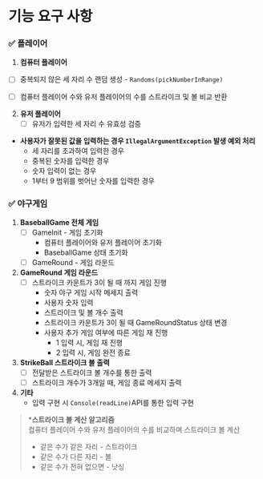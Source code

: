 # 기능 요구 사항

### ✅ **플레이어**

1. **컴퓨터 플레이어**
  - [ ] 중복되지 않은 세 자리 수 랜덤 생성 - `Randoms(pickNumberInRange)`
  - [ ] 컴퓨터 플레이어 수와 유저 플레이어의 수를 스트라이크 및 볼 비교 반환
    

2. **유저 플레이어**
   - [ ] 유저가 입력한 세 자리 수 유효성 검증

  - **사용자가 잘못된 값을 입력하는 경우 `IllegalArgumentException` 발생 예외 처리**
    - 세 자리를 초과하여 입력한 경우
    - 중복된 숫자를 입력한 경우
    - 숫자 입력이 없는 경우
    - 1부터 9 범위를 벗어난 숫자를 입력한 경우


### ✅ **야구게임**
1. **BaseballGame 전체 게임**
    - [ ] GameInit - 게임 초기화  
      - 컴퓨터 플레이어와 유저 플레이어 초기화
      - BaseballGame 상태 초기화
    - [ ] GameRound - 게임 라운드

2. **GameRound 게임 라운드**
   - [ ] 스트라이크 카운트가 3이 될 때 까지 게임 진행
     - 숫자 야구 게임 시작 메세지 출력
     - 사용자 숫자 입력
     - 스트라이크 및 볼 개수 출력
     - 스트라이크 카운트가 3이 될 때 GameRoundStatus 상태 변경
     - 사용자 추가 게임 여부에 따른 게임 재 진행
       - 1 입력 시, 게임 재 진행 
       - 2 입력 시, 게임 완전 종료  


3. **StrikeBall 스트라이크 볼 출력**
   - [ ] 전달받은 스트라이크 볼 개수를 통한 출력
   - [ ] 스트라이크 개수가 3개일 때, 게임 종료 메세지 출력

4. **기타**
   - 입력 구현 시 `Console(readLine)`API를 통한 입력 구현   
   

> ***스트라이크 볼 계산 알고리즘**  
컴퓨터 플레이어 수와 유저 플레이어의 수를 비교하며 스트라이크 볼 계산
> - 같은 수가 같은 자리 - 스트라이크
>- 같은 수가 다른 자리 - 볼
>- 같은 수가 전혀 없으면 - 낫싱


